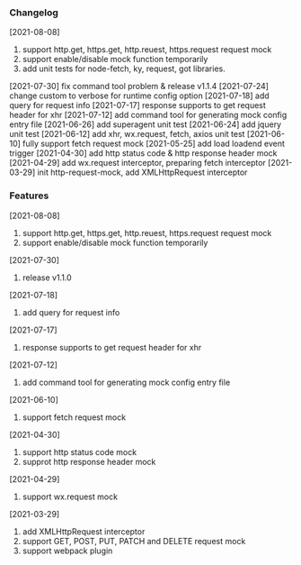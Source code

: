### Changelog
[2021-08-08]
  1. support http.get, https.get, http.reuest, https.request request mock
  2. support enable/disable mock function temporarily
  3. add unit tests for node-fetch, ky, request, got libraries.

[2021-07-30] fix command tool problem & release v1.1.4
[2021-07-24] change custom to verbose for runtime config option
[2021-07-18] add query for request info
[2021-07-17] response supports to get request header for xhr
[2021-07-12] add command tool for generating mock config entry file
[2021-06-26] add superagent unit test
[2021-06-24] add jquery unit test
[2021-06-12] add xhr, wx.request, fetch, axios unit test
[2021-06-10] fully support fetch request mock
[2021-05-25] add load loadend event trigger
[2021-04-30] add http status code & http response header mock
[2021-04-29] add wx.request interceptor, preparing fetch interceptor
[2021-03-29] init http-request-mock, add XMLHttpRequest interceptor

### Features
[2021-08-08]
1. support http.get, https.get, http.reuest, https.request request mock
2. support enable/disable mock function temporarily

[2021-07-30]
1. release v1.1.0

[2021-07-18]
1. add query for request info

[2021-07-17]
1. response supports to get request header for xhr

[2021-07-12]
1. add command tool for generating mock config entry file

[2021-06-10]
1. support fetch request mock

[2021-04-30]
1. support http status code mock
2. supprot http response header mock

[2021-04-29]
1. support wx.request mock

[2021-03-29]
1. add XMLHttpRequest interceptor
2. support GET, POST, PUT, PATCH and DELETE request mock
3. support webpack plugin
